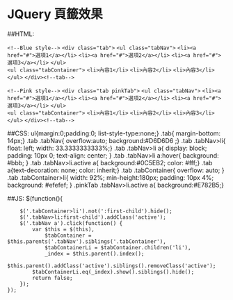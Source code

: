 # JQuery 頁籤效果

##HTML:

  `<!--Blue style-->`
	`<div class="tab">`
        `<ul class="tabNav">`
            `<li><a href="#">選項1</a></li>`
            `<li><a href="#">選項2</a></li>`
            `<li><a href="#">選項3</a></li>`
        `</ul>`    
        `<ul class="tabContainer">`
            `<li>內容1</li>`
            `<li>內容2</li>`
            `<li>內容3</li>`
        `</ul>`
    `</div><!--tab-->`
	
	
  `<!--Pink style-->`
  `<div class="tab pinkTab">`
        `<ul class="tabNav">`
            `<li><a href="#">選項1</a></li>`
            `<li><a href="#">選項2</a></li>`
            `<li><a href="#">選項3</a></li>`
        `</ul>`    
        `<ul class="tabContainer">`
            `<li>內容1</li>`
            `<li>內容2</li>`
            `<li>內容3</li>`
        `</ul>`
  `</div><!--tab-->`

##CSS:
	 ul{margin:0;padding:0; list-style-type:none;}
	.tab{ margin-bottom: 14px;}
	.tab .tabNav{ overflow:auto; background:#D6D6D6 ;}
	.tab .tabNav>li{ float: left; width: 33.3333333333%;}
	.tab .tabNav>li a{ display: block; padding: 10px 0; text-align: center;  }
	.tab .tabNav>li a:hover{ background: #bbb; }
	.tab .tabNav>li.active a{ background:#0C5EB2; color: #fff;}
	.tab a{text-decoration: none; color: inherit;}
	.tab .tabContainer{ overflow: auto;   }
	.tab .tabContainer>li{ width: 92%; min-height:180px; padding: 10px 4%; background: #efefef; }
	.pinkTab .tabNav>li.active a{ background:#E782B5;}
	
	
##JS:
	$(function(){
		
		$('.tabContainer>li').not(':first-child').hide();
		$('.tabNav>li:first-child').addClass('active');
		$('.tabNav a').click(function() {
			var $this = $(this),
				$tabContainer = $this.parents('.tabNav').siblings('.tabContainer'),
				$tabContainerLi	= $tabContainer.children('li'),
				_index = $this.parent().index();
			$this.parent().addClass('active').siblings().removeClass('active');
			$tabContainerLi.eq(_index).show().siblings().hide();
			return false;
		});
	});
	
